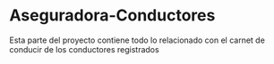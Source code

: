 # Aseguradora-Conductores

Esta parte del proyecto contiene todo lo relacionado con el carnet de conducir de los conductores registrados